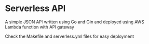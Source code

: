 # Serverless API
A simple JSON API written using Go and Gin and deployed using AWS Lambda function with API gateway

Check the Makefile and serverless.yml files for easy deployment